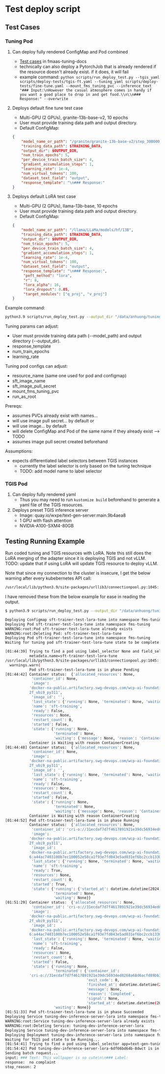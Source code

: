 # Test deploy script

## Test Cases

### Tuning Pod

1. Can deploy fully rendered ConfigMap and Pod combined
   - [Test cases](https://github.ibm.com/ai-foundation/fmaas-tuning-docs/tree/main/test) in fmaas-tuning-docs
   - technically can also deploy a PytorchJob that is already rendered if the resource doesn't already exist. if it does, it will fail
   - example command: `python scripts/run_deploy_test.py --tgis_yaml scripts/deploy-tests/tgis-ft.yaml --tuning_yaml scripts/deploy-tests/fine-tune.yaml --mount_fms_tuning_pvc --inference_text "### Input:\nHowever the casual atmosphere comes in handy if you want a good place to drop in and get food.\\n\\n### Response:" --overwrite`

2. Deploys default fine tune test case
   - Multi-GPU (2 GPUs), granite-13b-base-v2, 10 epochs
   - User must provide training data path and output directory.
   - Default ConfigMap:
    ```json
    {
        "model_name_or_path": "/granite/granite-13b-base-v2/step_300000_ckpt",
        "training_data_path": $TRAINING_DATA,
        "output_dir": $OUTPUT_DIR,
        "num_train_epochs": 5,
        "per_device_train_batch_size": 4,
        "gradient_accumulation_steps": 1,
        "learning_rate": 1e-4,
        "num_virtual_tokens": 100,
        "dataset_text_field": "output",
        "response_template": "\n### Response:"
    }
    ```

3. Deploys default LoRA test case
   - Multi-GPU (2 GPUs), llama-13b-base, 10 epochs
   - User must provide training data path and output directory.
   - Default ConfigMap:
    ```json
    {
        "model_name_or_path": "/llama/LLaMa/models/hf/13B", 
        "training_data_path": $TRAINING_DATA, 
        "output_dir": $OUTPUT_DIR,
        "num_train_epochs": 5, 
        "per_device_train_batch_size": 4, 
        "gradient_accumulation_steps": 1, 
        "learning_rate": 1e-4, 
        "num_virtual_tokens": 100, 
        "dataset_text_field": "output", 
        "response_template": "\n### Response:",
         "peft_method": "lora", 
         "r": 8, 
         "lora_alpha": 16, 
         "lora_dropout": 0.05, 
         "target_modules": ["q_proj", "v_proj"]
    }
    ```

Example command:
```sh
python3.9 scripts/run_deploy_test.py --output_dir "/data/anhuong/tuning_output/test-script-ft-default-config-twitter-with-inference" --mount_fms_tuning_pvc --data_path /data/anhuong/twitter_complaints.json --sft_image_pull_secret artifactory-docker-anh --run_as_root --num_train_epochs 1 --tuning_technique ft --response_template "\n### Label:" --inference_text "### Text: This wallpaper is so cute\n\n### Label:"
```

Tuning params can adjust:
- User must provide training data path (--model_path) and output directory (--output_dir).
- response_template
- num_train_epochs
- learning_rate

Tuning pod configs can adjust:
- resource_name (same one used for pod and configmap)
- sft_image_name
- sft_image_pull_secret
- mount_fms_tuning_pvc
- run_as_root

Prereqs:
- assumes PVCs already exist with names...
- will use image pull secret... by default or 
- will use image... by default
- will delete ConfigMap and Pod of the same name if they already exist --> TODO
- assumes image pull secret created beforehand

Assumptions:
- expects differentiated label selectors between TGIS instances
    - currently the label selector is only based on the tuning technique
    - TODO: add model name to label selector

### TGIS Pod
1. Can deploy fully rendered yaml
   - Thus you may need to run `kustomize build` beforehand to generate a yaml file of the TGIS resources.
2. Deploys preset TGIS inference server
   - Image: quay.io/wxpe/text-gen-server:main.9b4aea8
   - 1 GPU with flash attention
   - NVIDIA-A100-SXM4-80GB


## Testing Running Example

Run coded tuning and TGIS resources with LoRA. Note this still does the LoRA merging of the adapter since it is deploying TGIS and not vLLM. TODO: update that if using LoRA will update TGIS resource to deploy vLLM.

Note that since my connection to the cluster is insecure, I get the below warning after every kubebernetes API call:
```sh
/usr/local/lib/python3.9/site-packages/urllib3/connectionpool.py:1045: InsecureRequestWarning: Unverified HTTPS request is being made to host 'api.pok.res.ibm.com'. Adding certificate verification is strongly advised. See: https://urllib3.readthedocs.io/en/1.26.x/advanced-usage.html#ssl-warnings
```

I have removed these from the below example for ease in reading the output.

```sh
$ python3.9 scripts/run_deploy_test.py --output_dir "/data/anhuong/tuning_output/test-script-lora-default-config-twitter-with-inference" --mount_fms_tuning_pvc --data_path /data/anhuong/twitter_complaints.json --sft_image_pull_secret artifactory-docker-anh --run_as_root --num_train_epochs 5 --tuning_technique lora --response_template "\n### Label:" --inference_text "### Text: This wallpaper is so cute\n\n### Label:" --overwrite

Deploying Configmap sft-trainer-test-lora-tune into namespace fms-tuning
Deploying Pod sft-trainer-test-lora-tune into namespace fms-tuning
WARNING:root:Pod sft-trainer-test-lora-tune already exists
WARNING:root:Deleting Pod: sft-trainer-test-lora-tune
Deploying Pod sft-trainer-test-lora-tune into namespace fms-tuning
Waiting for tuning pod sft-trainer-test-lora-tune state to be complete...

[01:44:39] Trying to find a pod using label_selector None and field_selector                                    pods.py:248
           metadata.name=sft-trainer-test-lora-tune                                                                        
/usr/local/lib/python3.9/site-packages/urllib3/connectionpool.py:1045: InsecureRequestWarning: Unverified HTTPS request is being made to host 'api.pok.res.ibm.com'. Adding certificate verification is strongly advised. See: https://urllib3.readthedocs.io/en/1.26.x/advanced-usage.html#ssl-warnings
  warnings.warn(
           Pod sft-trainer-test-lora-tune is in phase Pending                                                   pods.py:307
[01:44:42] Container status:  {'allocated_resources': None,                                                     pods.py:317
            'container_id': None,                                                                                          
            'image':                                                                                                       
           'docker-na-public.artifactory.swg-devops.com/wcp-ai-foundation-team-docker-virtual/sft-trainer:b6b59            
           2f_ubi9_py311',                                                                                                 
            'image_id': '',                                                                                                
            'last_state': {'running': None, 'terminated': None, 'waiting': None},                                          
            'name': 'sft-training',                                                                                        
            'ready': False,                                                                                                
            'resources': None,                                                                                             
            'restart_count': 0,                                                                                            
            'started': False,                                                                                              
            'state': {'running': None,                                                                                     
                      'terminated': None,                                                                                  
                      'waiting': {'message': None, 'reason': 'ContainerCreating'}}}                                        
           Container is Waiting with reason ContainerCreating                                                   pods.py:339
[01:44:48] Container status:  {'allocated_resources': None,                                                     pods.py:317
            'container_id': None,                                                                                          
            'image':                                                                                                       
           'docker-na-public.artifactory.swg-devops.com/wcp-ai-foundation-team-docker-virtual/sft-trainer:b6b59            
           2f_ubi9_py311',                                                                                                 
            'image_id': '',                                                                                                
            'last_state': {'running': None, 'terminated': None, 'waiting': None},                                          
            'name': 'sft-training',                                                                                        
            'ready': False,                                                                                                
            'resources': None,                                                                                             
            'restart_count': 0,                                                                                            
            'started': False,                                                                                              
            'state': {'running': None,                                                                                     
                      'terminated': None,                                                                                  
                      'waiting': {'message': None, 'reason': 'ContainerCreating'}}}                                        
           Container is Waiting with reason ContainerCreating                                                   pods.py:339
[01:44:52] Pod sft-trainer-test-lora-tune is in phase Running                                                   pods.py:307
           Container status:  {'allocated_resources': None,                                                     pods.py:317
            'container_id': 'cri-o://31ecdaf7d7f4617891921e39dc56934ed8268a68d6acfd89bb33d7fb2ad5900f',                    
            'image':                                                                                                       
           'docker-na-public.artifactory.swg-devops.com/wcp-ai-foundation-team-docker-virtual/sft-trainer:b6b59            
           2f_ubi9_py311',                                                                                                 
            'image_id':                                                                                                    
           'docker-na-public.artifactory.swg-devops.com/wcp-ai-foundation-team-docker-virtual/sft-trainer@sha25            
           6:a44ac7403100b7ec100052e58ca1f93e7fd043e5ad031ef6bc2ccb13301e2ee1',                                            
            'last_state': {'running': None, 'terminated': None, 'waiting': None},                                          
            'name': 'sft-training',                                                                                        
            'ready': True,                                                                                                 
            'resources': None,                                                                                             
            'restart_count': 0,                                                                                            
            'started': True,                                                                                               
            'state': {'running': {'started_at': datetime.datetime(2024, 6, 29, 7, 44, 51, tzinfo=tzutc())},                
                      'terminated': None,                                                                                  
                      'waiting': None}}                                                                                    
[01:51:29] Container status:  {'allocated_resources': None,                                                     pods.py:317
            'container_id': 'cri-o://31ecdaf7d7f4617891921e39dc56934ed8268a68d6acfd89bb33d7fb2ad5900f',                    
            'image':                                                                                                       
           'docker-na-public.artifactory.swg-devops.com/wcp-ai-foundation-team-docker-virtual/sft-trainer:b6b59            
           2f_ubi9_py311',                                                                                                 
            'image_id':                                                                                                    
           'docker-na-public.artifactory.swg-devops.com/wcp-ai-foundation-team-docker-virtual/sft-trainer@sha25            
           6:a44ac7403100b7ec100052e58ca1f93e7fd043e5ad031ef6bc2ccb13301e2ee1',                                            
            'last_state': {'running': None, 'terminated': None, 'waiting': None},                                          
            'name': 'sft-training',                                                                                        
            'ready': False,                                                                                                
            'resources': None,                                                                                             
            'restart_count': 0,                                                                                            
            'started': False,                                                                                              
            'state': {'running': None,                                                                                     
                      'terminated': {'container_id':                                                                       
           'cri-o://31ecdaf7d7f4617891921e39dc56934ed8268a68d6acfd89bb33d7fb2ad5900f',                                     
                                     'exit_code': 0,                                                                       
                                     'finished_at': datetime.datetime(2024, 6, 29, 7, 51, 28, tzinfo=tzutc()),             
                                     'message': None,                                                                      
                                     'reason': 'Completed',                                                                
                                     'signal': None,                                                                       
                                     'started_at': datetime.datetime(2024, 6, 29, 7, 44, 51, tzinfo=tzutc())},             
                      'waiting': None}}         
[01:51:33] Pod sft-trainer-test-lora-tune is in phase Succeeded                                                 pods.py:286
Deploying Service tuning-dev-inference-server-lora into namespace fms-tuning
WARNING:root:Service tuning-dev-inference-server-lora already exists
WARNING:root:Deleting Service: tuning-dev-inference-server-lora
Deploying Service tuning-dev-inference-server-lora into namespace fms-tuning
Deploying Deployment tuning-dev-inference-server-lora into namespace fms-tuning
Waiting for TGIS pod state to be Running...
[01:54:41] Trying to find a pod using label_selector app=text-gen-tuning-dev-lora and field_selector None       pods.py:248
[01:54:42] Pod tuning-dev-inference-server-lora-6df66bd64b-8dwct is in phase Running                            pods.py:286
Sending batch request...
input: ### Text: This wallpaper is so cute\n\n### Label:
response:  no complaint
stop_reason: 2
```